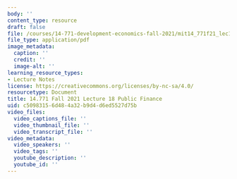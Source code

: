```yaml
---
body: ''
content_type: resource
draft: false
file: /courses/14-771-development-economics-fall-2021/mit14_771f21_lec18_pf1.pdf
file_type: application/pdf
image_metadata:
  caption: ''
  credit: ''
  image-alt: ''
learning_resource_types:
- Lecture Notes
license: https://creativecommons.org/licenses/by-nc-sa/4.0/
resourcetype: Document
title: 14.771 Fall 2021 Lecture 18 Public Finance
uid: c5098315-6d48-4a32-b9d4-d6ed5527d75b
video_files:
  video_captions_file: ''
  video_thumbnail_file: ''
  video_transcript_file: ''
video_metadata:
  video_speakers: ''
  video_tags: ''
  youtube_description: ''
  youtube_id: ''
---
```


